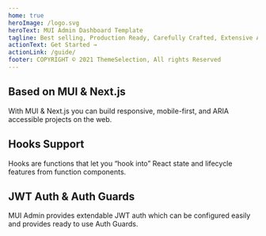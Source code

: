 ```yaml
---
home: true
heroImage: /logo.svg
heroText: MUI Admin Dashboard Template
tagline: Best selling, Production Ready, Carefully Crafted, Extensive Admin Template
actionText: Get Started →
actionLink: /guide/
footer: COPYRIGHT © 2021 ThemeSelection, All rights Reserved
---
```


<div class="features">
  <div class="feature">
    <h2>Based on MUI & Next.js</h2>
    <p>With MUI & Next.js you can build responsive, mobile-first, and ARIA accessible projects on the web.</p>
  </div>
  <div class="feature">
    <h2>Hooks Support</h2>
    <p>Hooks are functions that let you “hook into” React state and lifecycle features from function components.</p>
  </div>
  <div class="feature">
    <h2>JWT Auth & Auth Guards</h2>
    <p>MUI Admin provides extendable JWT auth which can be configured easily and provides ready to use Auth Guards.</p>
  </div>
</div>
